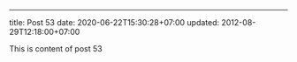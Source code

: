---
title: Post 53
date: 2020-06-22T15:30:28+07:00
updated: 2012-08-29T12:18:00+07:00

This is content of post 53